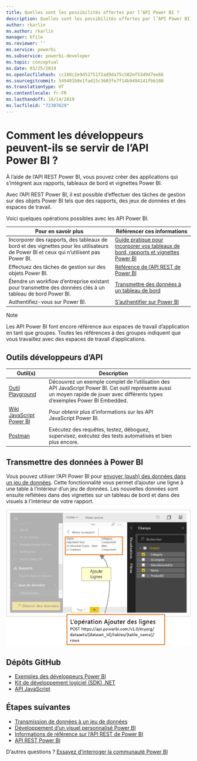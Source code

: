 ```yaml
---
title: Quelles sont les possibilités offertes par l’API Power BI ?
description: Quelles sont les possibilités offertes par l’API Power BI ?
author: rkarlin
ms.author: rkarlin
manager: kfile
ms.reviewer: ''
ms.service: powerbi
ms.subservice: powerbi-developer
ms.topic: conceptual
ms.date: 03/25/2019
ms.openlocfilehash: cc180c2e9d5275172ad9da75c502ef53d9d7ee66
ms.sourcegitcommit: 549401b0e1fad15c3603fe7f14b9494141fbb100
ms.translationtype: HT
ms.contentlocale: fr-FR
ms.lasthandoff: 10/14/2019
ms.locfileid: "72307629"
---
```

# <a name="what-can-developers-do-with-the-power-bi-api"></a>Comment les développeurs peuvent-ils se servir de l’API Power BI ?

À l’aide de l’API REST Power BI, vous pouvez créer des applications qui s’intègrent aux rapports, tableaux de bord et vignettes Power BI.

Avec l’API REST Power BI, il est possible d’effectuer des tâches de gestion sur des objets Power BI tels que des rapports, des jeux de données et des espaces de travail.

Voici quelques opérations possibles avec les API Power BI.

| **Pour en savoir plus** | **Référencer ces informations** |
|----------------------------------------------------------------------------------|------------------------------------------------------------------------------------|
| Incorporer des rapports, des tableaux de bord et des vignettes pour les utilisateurs de Power BI et ceux qui n’utilisent pas Power BI. | [Guide pratique pour incorporer vos tableaux de bord, rapports et vignettes Power BI](embedding-content.md) |
| Effectuez des tâches de gestion sur des objets Power BI. | [Référence de l’API REST de Power BI](https://docs.microsoft.com/rest/api/power-bi/) |
| Étendre un workflow d’entreprise existant pour transmettre des données clés à un tableau de bord Power BI. | [Transmettre des données à un tableau de bord ](walkthrough-push-data.md) |
| Authentifiez-vous sur Power BI. | [S’authentifier sur Power BI ](get-azuread-access-token.md) |

> [!NOTE]
> Les API Power BI font encore référence aux espaces de travail d’application en tant que groupes. Toutes les références à des groupes indiquent que vous travaillez avec des espaces de travail d’applications.

## <a name="api-developer-tools"></a>Outils développeurs d’API

| Outil(s) | Description |  |  |
|-------------------------|---------------------------------------------------------------------------------------------------------------------------------------------------|---|---|
| [Outil Playground](https://microsoft.github.io/PowerBI-JavaScript/demo) | Découvrez un exemple complet de l’utilisation des API JavaScript Power BI. Cet outil représente aussi un moyen rapide de jouer avec différents types d’exemples Power BI Embedded. |  |  |
| [Wiki JavaScript Power BI](https://github.com/Microsoft/powerbi-javascript/wiki) | Pour obtenir plus d’informations sur les API JavaScript Power BI. |  |  |
| [Postman](https://www.getpostman.com/) | Exécutez des requêtes, testez, déboguez, supervisez, exécutez des tests automatisés et bien plus encore. |

## <a name="push-data-into-power-bi"></a>Transmettre des données à Power BI

Vous pouvez utiliser l’API Power BI pour [envoyer (push) des données dans un jeu de données](walkthrough-push-data.md). Cette fonctionnalité vous permet d’ajouter une ligne à une table à l’intérieur d’un jeu de données. Les nouvelles données sont ensuite reflétées dans des vignettes sur un tableau de bord et dans des visuels à l’intérieur de votre rapport.

![Exemple de données push](media/what-can-you-do/powerbi-push-data.png)

## <a name="github-repositories"></a>Dépôts GitHub

* [Exemples des développeurs Power BI](https://github.com/Microsoft/PowerBI-Developer-Samples)
* [Kit de développement logiciel (SDK) .NET](https://github.com/Microsoft/PowerBI-CSharp)
* [API JavaScript](https://github.com/Microsoft/PowerBI-JavaScript)

## <a name="next-steps"></a>Étapes suivantes

* [Transmission de données à un jeu de données](walkthrough-push-data.md)
* [Développement d’un visuel personnalisé Power BI](visuals/custom-visual-develop-tutorial.md)
* [Informations de référence sur l’API REST de Power BI](rest-api-reference.md)
* [API REST Power BI](https://docs.microsoft.com/rest/api/power-bi/)

D’autres questions ? [Essayez d’interroger la communauté Power BI](http://community.powerbi.com/)
